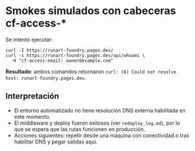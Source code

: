 # Smokes simulados con cabeceras cf-access-*

Se intentó ejecutar:

```
curl -I https://runart-foundry.pages.dev/
curl -s https://runart-foundry.pages.dev/api/whoami \
  -H "cf-access-email: owner@example.com"
```

**Resultado**: ambos comandos retornaron `curl: (6) Could not resolve host: runart-foundry.pages.dev`.

## Interpretación
- El entorno automatizado no tiene resolución DNS externa habilitada en este momento.
- El middleware y deploy fueron exitosos (ver `redeploy_log.md`), por lo que se espera que las rutas funcionen en producción.
- Acciones siguientes: repetir desde una máquina con conectividad o tras habilitar DNS y pegar salidas aquí.
